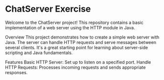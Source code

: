 # ChatServer Exercise

Welcome to the ChatServer project! This repository contains a basic implementation of a web server using the HTTP module in Java.

Overview
This project demonstrates how to create a simple web server with Java. The server can handle HTTP requests and serve messages between several clients. It's a great starting point for learning about server-side scripting and Java fundamentals.

Features
Basic HTTP Server: Set up to listen on a specified port.
Handle HTTP Requests: Processes incoming requests and sends appropriate responses.
